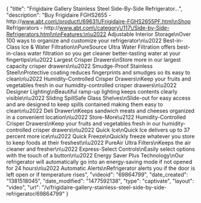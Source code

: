 {
    "title": "Frigidaire Gallery Stainless Steel Side-By-Side Refrigerator...",
    "description": "Buy Frigidaire FGHS2655 - http:\/\/www.abt.com\/product\/69631\/Frigidaire-FGHS2655PF.html\nShop Refrigerators - http:\/\/www.abt.com\/category\/117\/Side-by-Side-Refrigerators.html\n\nFeatures:\n\u2022 Adjustable Interior Storage\nOver 100 ways to organize and customize your refrigerator\n\u2022 Best-in-Class Ice & Water Filtration\nPureSource Ultra Water Filtration offers best-in-class water filtration so you get cleaner better-tasting water at your fingertips\n\u2022 Largest Crisper Drawers\nStore more in our largest capacity crisper drawers\n\u2022 Smudge-Proof Stainless Steel\nProtective coating reduces fingerprints and smudges so its easy to clean\n\u2022 Humidity-Controlled Crisper Drawers\nKeep your fruits and vegetables fresh in our humidity-controlled crisper drawers\n\u2022 Designer Lighting\nBeautiful ramp-up lighting keeps contents clearly visible\n\u2022 Sliding SpillSafe Glass Shelves\nSlide-out for easy access and are designed to keep spills contained making them easy to clean\n\u2022 Deli Drawer\nKeeps sandwich meats and cheeses organized in a convenient location\n\u2022 Store-More\u2122 Humidity-Controlled Crisper Drawers\nKeep your fruits and vegetables fresh in our humidity-controlled crisper drawers\n\u2022 Quick Ice\nQuick Ice delivers up to 37 percent more ice\n\u2022 Quick Freeze\nQuickly freeze whatever you store to keep foods at their freshest\n\u2022 PureAir Ultra Filters\nKeeps the air cleaner and fresher\n\u2022 Express-Select Controls\nEasily select options with the touch of a button\n\u2022 Energy Saver Plus Technology\nOur refrigerator will automatically go into an energy-saving mode if not opened for 24 hours\n\u2022 Automatic Alerts\nRefrigerator alerts you if the door is left open or if temperature rises",
    "videoid": "69864799",
    "date_created": "1381518045",
    "date_modified": "1477592138",
    "type": "captivate",
    "layout": "video",
    "url": "\/v\/frigidaire-gallery-stainless-steel-side-by-side-refrigerator\/69864799"
}